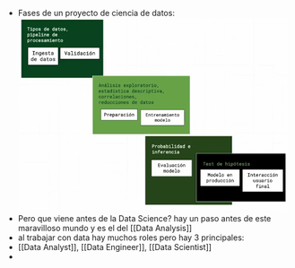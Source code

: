 - Fases de un proyecto de ciencia de datos:
  ![image.png](../assets/image_1667939004850_0.png)
- Pero que viene antes de la Data Science? hay un paso antes de este maravilloso mundo y es el del [[Data Analysis]]
- al trabajar con data hay muchos roles pero hay 3 principales:
- [[Data Analyst]], [[Data Engineer]], [[Data Scientist]]
-
